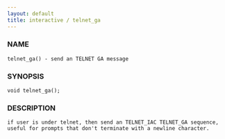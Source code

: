 ```yaml
---
layout: default
title: interactive / telnet_ga
---
```


### NAME

    telnet_ga() - send an TELNET GA message

### SYNOPSIS

    void telnet_ga();

### DESCRIPTION

    if user is under telnet, then send an TELNET_IAC TELNET_GA sequence,
    useful for prompts that don't terminate with a newline character.
